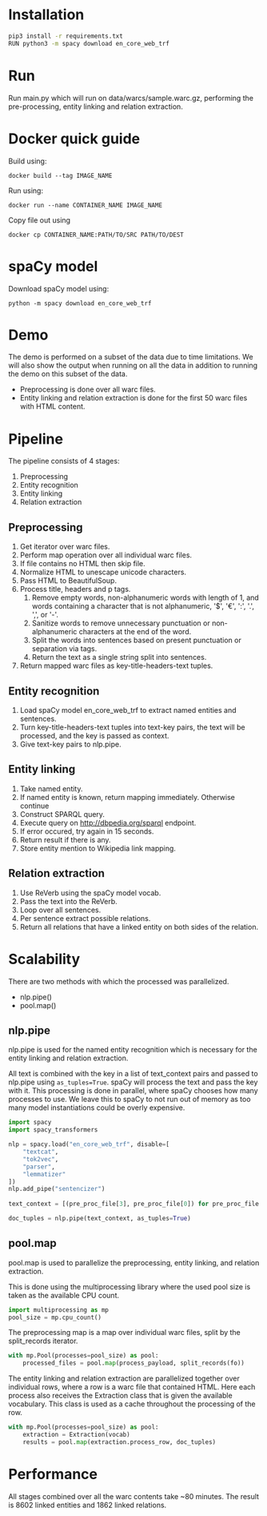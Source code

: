 # Installation

```cmd
pip3 install -r requirements.txt
RUN python3 -m spacy download en_core_web_trf
```

# Run

Run main.py which will run on data/warcs/sample.warc.gz, performing the pre-processing, entity linking and relation extraction.

# Docker quick guide

Build using:

```console
docker build --tag IMAGE_NAME
```

Run using:

```console
docker run --name CONTAINER_NAME IMAGE_NAME
```

Copy file out using

```console
docker cp CONTAINER_NAME:PATH/TO/SRC PATH/TO/DEST
```


# spaCy model
Download spaCy model using:
```console
python -m spacy download en_core_web_trf
```

# Demo

The demo is performed on a subset of the data due to time limitations.
We will also show the output when running on all the data in addition to running the demo on this subset of the data.

- Preprocessing is done over all warc files.
- Entity linking and relation extraction is done for the first 50 warc files with HTML content.

# Pipeline

The pipeline consists of 4 stages:
1. Preprocessing 
1. Entity recognition
1. Entity linking
1. Relation extraction

## Preprocessing

1. Get iterator over warc files.
1. Perform map operation over all individual warc files.
1. If file contains no HTML then skip file.
1. Normalize HTML to unescape unicode characters.
1. Pass HTML to BeautifulSoup.
1. Process title, headers and p tags.
    1. Remove empty words, non-alphanumeric words with length of 1, and words containing a character that is not alphanumeric, '$', '€', ':', '.', ',', or '-'.
    1. Sanitize words to remove unnecessary punctuation or non-alphanumeric characters at the end of the word.
    1. Split the words into sentences based on present punctuation or separation via tags.
    1. Return the text as a single string split into sentences.
1. Return mapped warc files as key-title-headers-text tuples.

## Entity recognition

1. Load spaCy model en_core_web_trf to extract named entities and sentences.
1. Turn key-title-headers-text tuples into text-key pairs, the text will be processed, and the key is passed as context.
1. Give text-key pairs to nlp.pipe.

## Entity linking

1. Take named entity.
1. If named entity is known, return mapping immediately. Otherwise continue
1. Construct SPARQL query.
1. Execute query on http://dbpedia.org/sparql endpoint.
1. If error occured, try again in 15 seconds.
1. Return result if there is any.
1. Store entity mention to Wikipedia link mapping.

## Relation extraction

1. Use ReVerb using the spaCy model vocab.
1. Pass the text into the ReVerb.
1. Loop over all sentences.
1. Per sentence extract possible relations.
1. Return all relations that have a linked entity on both sides of the relation.

# Scalability

There are two methods with which the processed was parallelized.
- nlp.pipe()
- pool.map()

## nlp.pipe

nlp.pipe is used for the named entity recognition which is necessary for the entity linking and relation extraction.


All text is combined with the key in a list of text_context pairs and passed to nlp.pipe using `as_tuples=True`.
spaCy will process the text and pass the key with it. This processing is done in parallel, where spaCy chooses how many processes to use. 
We leave this to spaCy to not run out of memory as too many model instantiations could be overly expensive.

```python
import spacy
import spacy_transformers

nlp = spacy.load("en_core_web_trf", disable=[
    "textcat",
    "tok2vec",
    "parser",
    "lemmatizer"
])
nlp.add_pipe("sentencizer")
    
text_context = [(pre_proc_file[3], pre_proc_file[0]) for pre_proc_file in pre_proc_files]

doc_tuples = nlp.pipe(text_context, as_tuples=True)
```

## pool.map

pool.map is used to parallelize the preprocessing, entity linking, and relation extraction.

This is done using the multiprocessing library where the used pool size is taken as the available CPU count.

```python
import multiprocessing as mp
pool_size = mp.cpu_count()
```

The preprocessing map is a map over individual warc files, split by the split_records iterator.

```python
with mp.Pool(processes=pool_size) as pool:
    processed_files = pool.map(process_payload, split_records(fo))
```

The entity linking and relation extraction are parallelized together over individual rows, where a row is a warc file that contained HTML.
Here each process also receives the Extraction class that is given the available vocabulary. 
This class is used as a cache throughout the processing of the row.

```python
with mp.Pool(processes=pool_size) as pool:
    extraction = Extraction(vocab)
    results = pool.map(extraction.process_row, doc_tuples)
```


# Performance

All stages combined over all the warc contents take ~80 minutes.
The result is 8602 linked entities and 1862 linked relations.
